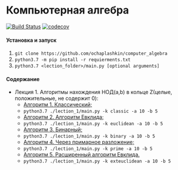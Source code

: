 # Компьютерная алгебра
[![Build Status](https://travis-ci.org/ochaplashkin/computer_algebra.svg?branch=master)](https://travis-ci.org/ochaplashkin/computer_algebra) [![codecov](https://codecov.io/gh/ochaplashkin/computer_algebra/branch/master/graph/badge.svg)](https://codecov.io/gh/ochaplashkin/computer_algebra)

#### Установка и запуск
1. ```git clone https://github.com/ochaplashkin/computer_algebra```
2. ```python3.7 -m pip install -r requierments.txt```
3. ```python3.7 <lection_folder>/main.py [optional arguments]```

#### Содержание
  - Лекция 1. Алгоритмы нахождения НОД(а,b) в кольце Z(целые, положительные, не содержит 0):
      - [Алгоритм 1. Классический;](https://github.com/ochaplashkin/computer_algebra/blob/master/lection_1/main.py#L39)
      - ```python3.7 ./lection_1/main.py -k classic -a 10 -b 5```
      - [Алгоритм 2. Алгоритм Евклида;](https://github.com/ochaplashkin/computer_algebra/blob/master/lection_1/main.py#L58)
      - ```python3.7 ./lection_1/main.py -k euclidean -a 10 -b 5```
      - [Алгоритм 3. Бинарный;](https://github.com/ochaplashkin/computer_algebra/blob/master/lection_1/main.py#L75)
      - ```python3.7 ./lection_1/main.py -k binary -a 10 -b 5```
      - [Алгоритм 4. Через примарное разложение;](https://github.com/ochaplashkin/computer_algebra/blob/master/lection_1/main.py#L103)
      - ```python3.7 ./lection_1/main.py -k prime -a 10 -b 5```
      - [Алгоритм 5. Расширенный алгоритм Евклида.](https://github.com/ochaplashkin/computer_algebra/blob/master/lection_1/main.py#L137)
      - ```python3.7 ./lection_1/main.py -k exteuclidean -a 10 -b 5```
